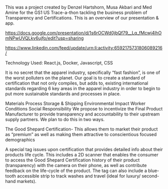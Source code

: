 
This was a project created by Denzel Hartshorn, Musa Akbari and Med Amine for the GS1 US Trace-a-thon tackling the business problem of Transparency and Certifications. This is an overview of our presentation & app.

https://docs.google.com/presentation/d/1s6rOCWd0jbQf79__Lq_fMcwj4lhOmNPwUVQLkv6ujfo/edit?usp=sharing

https://www.linkedin.com/feed/update/urn:li:activity:6592175731806089216/

Technology Used: React.js, Docker, Javascript, CSS

It is no secret that the apparel industry, specifically “fast fashion”, is one of the worst polluters on the planet. Our goal is to create a standard of certification that not only compiles, but adds to, existing international standards regarding 6 key areas in the apparel industry in order to begin to put more sustainable standards and processes in place.

Materials
Process
Storage & Shipping
Environmental Impact
Worker Conditions
Social Responsibility
We propose to incentivize the Final Product Manufacturer to provide transparency and accountability to their upstream supply partners. We plan to do this in two ways.

The Good Shepard Certification- This allows them to market their product as “premium” as well as making them attractive to conscientious focused demographics

A special tag issues upon certification that provides detailed info about their products life cycle. This includes a 2D scanner that enables the consumer to access the Good Shepard Certification history of their product (transparency) with the camera on their phone, as well as contribute feedback on the life-cycle of the product. The tag can also include a blue-tooth accessible strip to track washes and travel (ideal for luxury/ second-hand markets).


